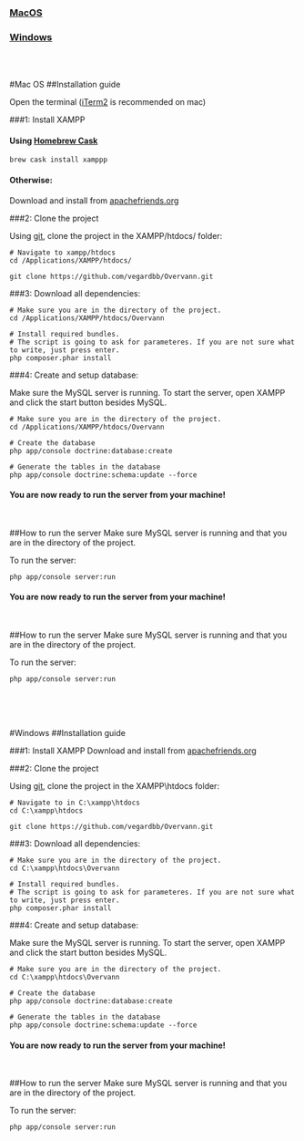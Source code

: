 ### [MacOS](#MacOS)

### [Windows](#Windows)

<br>
<br>

#<a name="MacOS">Mac OS</a>
##Installation guide

Open the terminal ([iTerm2](https://www.iterm2.com) is recommended on mac)



###1: Install XAMPP

#### Using [Homebrew Cask](https://caskroom.github.io)

```
brew cask install xamppp
```

#### Otherwise:

Download and install from [apachefriends.org](https://www.apachefriends.org/download.html)


###2: Clone the project

Using [git](https://git-scm.com/doc), clone the project in the XAMPP/htdocs/ folder:

```
# Navigate to xampp/htdocs
cd /Applications/XAMPP/htdocs/

git clone https://github.com/vegardbb/Overvann.git
```


###3: Download all dependencies:
```
# Make sure you are in the directory of the project.
cd /Applications/XAMPP/htdocs/Overvann

# Install required bundles.
# The script is going to ask for parameteres. If you are not sure what to write, just press enter.
php composer.phar install
```

###4: Create and setup database:

Make sure the MySQL server is running. To start the server, open XAMPP and click the start button besides MySQL. 

```
# Make sure you are in the directory of the project.
cd /Applications/XAMPP/htdocs/Overvann

# Create the database
php app/console doctrine:database:create

# Generate the tables in the database
php app/console doctrine:schema:update --force
```

#### You are now ready to run the server from your machine!

<br>

##How to run the server
Make sure MySQL server is running and that you are in the directory of the project.

To run the server:
```
php app/console server:run
```




#### You are now ready to run the server from your machine!

<br>

##How to run the server
Make sure MySQL server is running and that you are in the directory of the project.

To run the server:
```
php app/console server:run
```

<br>
<br>
<br>

#<a name="Windows">Windows</a>
##Installation guide



###1: Install XAMPP
Download and install from [apachefriends.org](https://www.apachefriends.org/download.html)


###2: Clone the project

Using [git](https://git-scm.com/doc), clone the project in the XAMPP\htdocs folder:

```
# Navigate to in C:\xampp\htdocs
cd C:\xampp\htdocs

git clone https://github.com/vegardbb/Overvann.git
```


###3: Download all dependencies:
```
# Make sure you are in the directory of the project.
cd C:\xampp\htdocs\Overvann

# Install required bundles.
# The script is going to ask for parameteres. If you are not sure what to write, just press enter.
php composer.phar install
```

###4: Create and setup database:

Make sure the MySQL server is running. To start the server, open XAMPP and click the start button besides MySQL. 

```
# Make sure you are in the directory of the project.
cd C:\xampp\htdocs\Overvann

# Create the database
php app/console doctrine:database:create

# Generate the tables in the database
php app/console doctrine:schema:update --force
```

#### You are now ready to run the server from your machine!

<br>

##How to run the server
Make sure MySQL server is running and that you are in the directory of the project.

To run the server:
```
php app/console server:run
```





